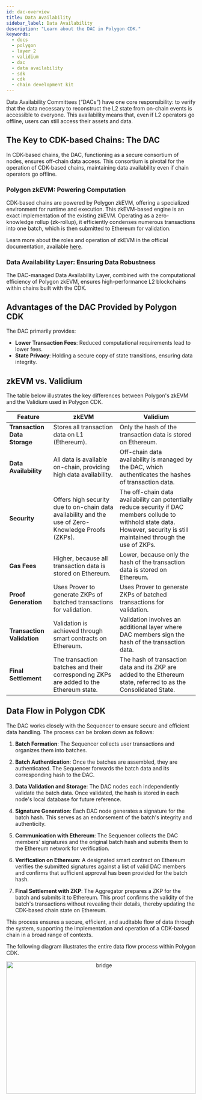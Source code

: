 ```yaml
---
id: dac-overview
title: Data Availability
sidebar_label: Data Availability
description: "Learn about the DAC in Polygon CDK."
keywords:
  - docs
  - polygon
  - layer 2
  - validium
  - dac
  - data availability
  - sdk
  - cdk
  - chain development kit
---
```


Data Availability Committees (“DACs”) have one core responsibility: to verify that the data necessary to reconstruct the L2 state from on-chain events is accessible to everyone. This availability means that, even if L2 operators go offline, users can still access their assets and data.

## The Key to CDK-based Chains: The DAC

In CDK-based chains, the DAC, functioning as a secure consortium of nodes, ensures off-chain data access. This consortium is pivotal for the operation of CDK-based chains, maintaining data availability even if chain operators go offline.

### Polygon zkEVM: Powering Computation

CDK-based chains are powered by Polygon zkEVM, offering a specialized environment for runtime and execution. This zkEVM-based engine is an exact implementation of the existing zkEVM. Operating as a zero-knowledge rollup (zk-rollup), it efficiently condenses numerous transactions into one batch, which is then submitted to Ethereum for validation.

Learn more about the roles and operation of zkEVM in the official documentation, available [<ins>here</ins>](https://zkevm.polygon.technology/).

### Data Availability Layer: Ensuring Data Robustness

The DAC-managed Data Availability Layer, combined with the computational efficiency of Polygon zkEVM, ensures high-performance L2 blockchains within chains built with the CDK.

## Advantages of the DAC Provided by Polygon CDK

The DAC primarily provides:

- **Lower Transaction Fees**: Reduced computational requirements lead to lower fees.
- **State Privacy**: Holding a secure copy of state transitions, ensuring data integrity.

## zkEVM vs. Validium

The table below illustrates the key differences between Polygon's zkEVM and the Validium used in Polygon CDK.

| Feature | zkEVM | Validium |
|---------|-------|------------|
| **Transaction Data Storage** | Stores all transaction data on L1 (Ethereum). | Only the hash of the transaction data is stored on Ethereum. |
| **Data Availability** | All data is available on-chain, providing high data availability. | Off-chain data availability is managed by the DAC, which authenticates the hashes of transaction data. |
| **Security** | Offers high security due to on-chain data availability and the use of Zero-Knowledge Proofs (ZKPs). | The off-chain data availability can potentially reduce security if DAC members collude to withhold state data. However, security is still maintained through the use of ZKPs. |
| **Gas Fees** | Higher, because all transaction data is stored on Ethereum. | Lower, because only the hash of the transaction data is stored on Ethereum. |
| **Proof Generation** | Uses Prover to generate ZKPs of batched transactions for validation. | Uses Prover to generate ZKPs of batched transactions for validation. |
| **Transaction Validation** | Validation is achieved through smart contracts on Ethereum. | Validation involves an additional layer where DAC members sign the hash of the transaction data. |
| **Final Settlement** | The transaction batches and their corresponding ZKPs are added to the Ethereum state. | The hash of transaction data and its ZKP are added to the Ethereum state, referred to as the Consolidated State. |

## Data Flow in Polygon CDK

The DAC works closely with the Sequencer to ensure secure and efficient data handling. The process can be broken down as follows:

1. **Batch Formation**: The Sequencer collects user transactions and organizes them into batches.

2. **Batch Authentication**: Once the batches are assembled, they are authenticated. The Sequencer forwards the batch data and its corresponding hash to the DAC.

3. **Data Validation and Storage**:  The DAC nodes each independently validate the batch data. Once validated, the hash is stored in each node's local database for future reference.

4. **Signature Generation**: Each DAC node generates a signature for the batch hash. This serves as an endorsement of the batch's integrity and authenticity.

5. **Communication with Ethereum**: The Sequencer collects the DAC members' signatures and the original batch hash and submits them to the Ethereum network for verification.

6. **Verification on Ethereum**: A designated smart contract on Ethereum verifies the submitted signatures against a list of valid DAC members and confirms that sufficient approval has been provided for the batch hash.

7. **Final Settlement with ZKP**: The Aggregator prepares a ZKP for the batch and submits it to Ethereum. This proof confirms the validity of the batch's transactions without revealing their details, thereby updating the CDK-based chain state on Ethereum.

This process ensures a secure, efficient, and auditable flow of data through the system, supporting the implementation and operation of a CDK-based chain in a broad range of contexts.

The following diagram illustrates the entire data flow process within Polygon CDK.

<div align="center">
  <img src="/img/zksupernets/zksupernets-data-flow.excalidraw.png" alt="bridge" width="100%" height="30%" />
</div>
